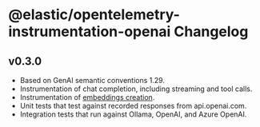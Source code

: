 # @elastic/opentelemetry-instrumentation-openai Changelog

## v0.3.0

- Based on GenAI semantic conventions 1.29.
- Instrumentation of chat completion, including streaming and tool calls.
- Instrumentation of [embeddings creation](https://platform.openai.com/docs/api-reference/embeddings/create).
- Unit tests that test against recorded responses from api.openai.com.
- Integration tests that run against Ollama, OpenAI, and Azure OpenAI.

